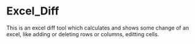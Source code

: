 # Excel_Diff
This is an excel diff tool which calculates and shows some change of an excel, like adding or deleting rows or columns, editting cells.
